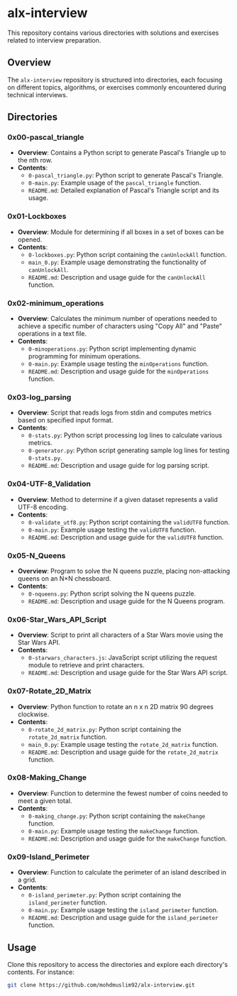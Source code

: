# alx-interview
This repository contains various directories with solutions and exercises related to interview preparation.

## Overview

The `alx-interview` repository is structured into directories, each focusing on different topics, algorithms, or exercises commonly encountered during technical interviews.

## Directories

### 0x00-pascal_triangle

- **Overview**: Contains a Python script to generate Pascal's Triangle up to the nth row.
- **Contents**:
  - `0-pascal_triangle.py`: Python script to generate Pascal's Triangle.
  - `0-main.py`: Example usage of the `pascal_triangle` function.
  - `README.md`: Detailed explanation of Pascal's Triangle script and its usage.

### 0x01-Lockboxes

- **Overview**: Module for determining if all boxes in a set of boxes can be opened.
- **Contents**:
  - `0-lockboxes.py`: Python script containing the `canUnlockAll` function.
  - `main_0.py`: Example usage demonstrating the functionality of `canUnlockAll`.
  - `README.md`: Description and usage guide for the `canUnlockAll` function.

### 0x02-minimum_operations

- **Overview**: Calculates the minimum number of operations needed to achieve a specific number of characters using "Copy All" and "Paste" operations in a text file.
- **Contents**:
  - `0-minoperations.py`: Python script implementing dynamic programming for minimum operations.
  - `0-main.py`: Example usage testing the `minOperations` function.
  - `README.md`: Description and usage guide for the `minOperations` function.

### 0x03-log_parsing

- **Overview**: Script that reads logs from stdin and computes metrics based on specified input format.
- **Contents**:
  - `0-stats.py`: Python script processing log lines to calculate various metrics.
  - `0-generator.py`: Python script generating sample log lines for testing `0-stats.py`.
  - `README.md`: Description and usage guide for log parsing script.

### 0x04-UTF-8_Validation

- **Overview**: Method to determine if a given dataset represents a valid UTF-8 encoding.
- **Contents**:
  - `0-validate_utf8.py`: Python script containing the `validUTF8` function.
  - `0-main.py`: Example usage testing the `validUTF8` function.
  - `README.md`: Description and usage guide for the `validUTF8` function.

### 0x05-N_Queens

- **Overview**: Program to solve the N queens puzzle, placing non-attacking queens on an N×N chessboard.
- **Contents**:
  - `0-nqueens.py`: Python script solving the N queens puzzle.
  - `README.md`: Description and usage guide for the N Queens program.

### 0x06-Star_Wars_API_Script

- **Overview**: Script to print all characters of a Star Wars movie using the Star Wars API.
- **Contents**:
  - `0-starwars_characters.js`: JavaScript script utilizing the request module to retrieve and print characters.
  - `README.md`: Description and usage guide for the Star Wars API script.

### 0x07-Rotate_2D_Matrix

- **Overview**: Python function to rotate an n x n 2D matrix 90 degrees clockwise.
- **Contents**:
  - `0-rotate_2d_matrix.py`: Python script containing the `rotate_2d_matrix` function.
  - `main_0.py`: Example usage testing the `rotate_2d_matrix` function.
  - `README.md`: Description and usage guide for the `rotate_2d_matrix` function.

### 0x08-Making_Change

- **Overview**: Function to determine the fewest number of coins needed to meet a given total.
- **Contents**:
  - `0-making_change.py`: Python script containing the `makeChange` function.
  - `0-main.py`: Example usage testing the `makeChange` function.
  - `README.md`: Description and usage guide for the `makeChange` function.

### 0x09-Island_Perimeter

- **Overview**: Function to calculate the perimeter of an island described in a grid.
- **Contents**:
  - `0-island_perimeter.py`: Python script containing the `island_perimeter` function.
  - `0-main.py`: Example usage testing the `island_perimeter` function.
  - `README.md`: Description and usage guide for the `island_perimeter` function.

## Usage

Clone this repository to access the directories and explore each directory's contents. For instance:

```bash
git clone https://github.com/mohdmuslim92/alx-interview.git
